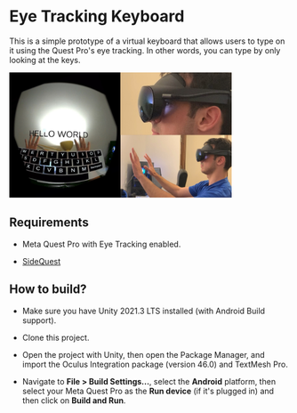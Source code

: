 # Eye Tracking Keyboard

This is a simple prototype of a virtual keyboard that allows users to type on it using the Quest Pro's eye tracking. In other words, you can type by only looking at the keys.

<a href="https://youtu.be/F_BDJ5TxftQ"><img src="Images/video.jpg" width="400"/></a>

## Requirements

 - Meta Quest Pro with Eye Tracking enabled.
 
 - [SideQuest](https://sidequestvr.com)

## How to build?

 - Make sure you have Unity 2021.3 LTS installed (with Android Build support).

 - Clone this project.

 - Open the project with Unity, then open the Package Manager, and import the Oculus Integration package (version 46.0) and TextMesh Pro.

 - Navigate to **File > Build Settings...**, select the **Android** platform, then select your Meta Quest Pro as the **Run device** (if it's plugged in) and then click on **Build and Run**.
